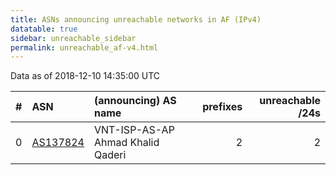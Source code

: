 ```yaml
---
title: ASNs announcing unreachable networks in AF (IPv4)
datatable: true
sidebar: unreachable_sidebar
permalink: unreachable_af-v4.html
---
```


Data as of 2018-12-10 14:35:00 UTC


<div class="datatable-begin"></div>

|   # | ASN                                      | (announcing) AS name              |   prefixes |   unreachable /24s |
|----:|:-----------------------------------------|:----------------------------------|-----------:|-------------------:|
|   0 | [AS137824](unreachable_AS137824-v4.html) | VNT-ISP-AS-AP Ahmad Khalid Qaderi |          2 |                  2 |

<div class="datatable-end"></div>